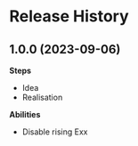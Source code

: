 Release History
===============

1.0.0 (2023-09-06)
-------------------


**Steps**

- Idea
- Realisation


**Abilities**

- Disable rising Exx 
